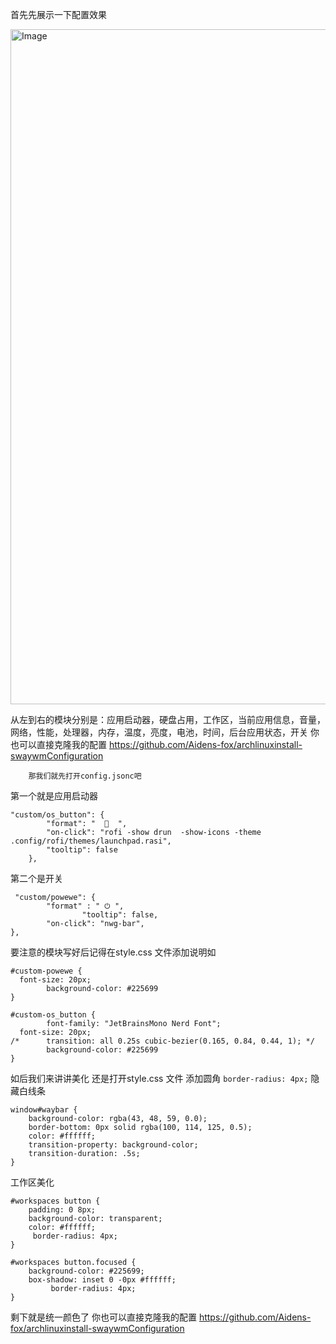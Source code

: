 首先先展示一下配置效果

<img width="1920" height="1080" alt="Image" src="https://github.com/user-attachments/assets/ec830154-a467-4cc7-93b9-470a24c9cb3c" />

从左到右的模块分别是：应用启动器，硬盘占用，工作区，当前应用信息，音量，网络，性能，处理器，内存，温度，亮度，电池，时间，后台应用状态，开关
你也可以直接克隆我的配置
https://github.com/Aidens-fox/archlinuxinstall-swaywmConfiguration


        那我们就先打开config.jsonc吧
第一个就是应用启动器
````
"custom/os_button": {
        "format": "  󰏖  ",
        "on-click": "rofi -show drun  -show-icons -theme .config/rofi/themes/launchpad.rasi",
        "tooltip": false
    },
````
第二个是开关

````
 "custom/powewe": {
        "format" : " ⏻ ",
                "tooltip": false,
        "on-click": "nwg-bar",
},

````
要注意的模块写好后记得在style.css  文件添加说明如
````
#custom-powewe {
  font-size: 20px;
        background-color: #225699
}

#custom-os_button {
        font-family: "JetBrainsMono Nerd Font";
  font-size: 20px;
/*      transition: all 0.25s cubic-bezier(0.165, 0.84, 0.44, 1); */
        background-color: #225699
}
````
如后我们来讲讲美化
还是打开style.css 文件
添加圆角
`border-radius: 4px;`
隐藏白线条
````
window#waybar {
    background-color: rgba(43, 48, 59, 0.0);
    border-bottom: 0px solid rgba(100, 114, 125, 0.5);
    color: #ffffff;
    transition-property: background-color;
    transition-duration: .5s;
}
````
工作区美化
````
#workspaces button {
    padding: 0 8px;
    background-color: transparent;
    color: #ffffff;
     border-radius: 4px;
}

#workspaces button.focused {
    background-color: #225699;
    box-shadow: inset 0 -0px #ffffff;
         border-radius: 4px;
}

````
剩下就是统一颜色了
你也可以直接克隆我的配置
https://github.com/Aidens-fox/archlinuxinstall-swaywmConfiguration

